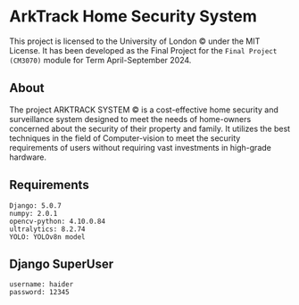 # ArkTrack Home Security System
This project is licensed to the University of London © under the MIT License. 
It has been developed as the Final Project for the `Final Project (CM3070)` module for Term April-September 2024.

## About
The project ARKTRACK SYSTEM © is a cost-effective home security and surveillance system designed to meet the needs of home-owners
concerned about the security of their property and family. It utilizes the best techniques in the field of Computer-vision to meet
the security requirements of users without requiring vast investments in high-grade hardware.

## Requirements
    Django: 5.0.7
    numpy: 2.0.1
    opencv-python: 4.10.0.84
    ultralytics: 8.2.74
    YOLO: YOLOv8n model

## Django SuperUser
    username: haider
    password: 12345